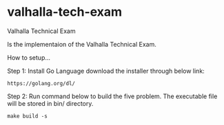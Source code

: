 # valhalla-tech-exam
Valhalla Technical Exam

Is the implementaion of the Valhalla Technical Exam.

How to setup...

Step 1: Install Go Language download the installer through below link:

    https://golang.org/dl/

Step 2: Run command below to build the five problem. The executable
        file will be stored in bin/ directory.

    make build -s
    
  
